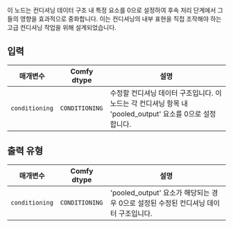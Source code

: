 이 노드는 컨디셔닝 데이터 구조 내 특정 요소를 0으로 설정하여 후속 처리 단계에서 그들의 영향을 효과적으로 중화합니다. 이는 컨디셔닝의 내부 표현을 직접 조작해야 하는 고급 컨디셔닝 작업을 위해 설계되었습니다.

## 입력

| 매개변수 | Comfy dtype                | 설명 |
|-----------|----------------------------|-------------|
| `conditioning` | `CONDITIONING` | 수정할 컨디셔닝 데이터 구조입니다. 이 노드는 각 컨디셔닝 항목 내 'pooled_output' 요소를 0으로 설정합니다. |

## 출력 유형

| 매개변수 | Comfy dtype                | 설명 |
|-----------|----------------------------|-------------|
| `conditioning` | `CONDITIONING` | 'pooled_output' 요소가 해당되는 경우 0으로 설정된 수정된 컨디셔닝 데이터 구조입니다. |
